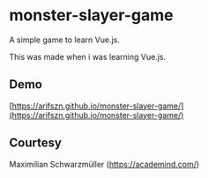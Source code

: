 # monster-slayer-game
A simple game to learn Vue.js.

This was made when i was learning Vue.js. 

## Demo
[https://arifszn.github.io/monster-slayer-game/](https://arifszn.github.io/monster-slayer-game/)

## Courtesy
Maximilian Schwarzmüller (https://academind.com/)
